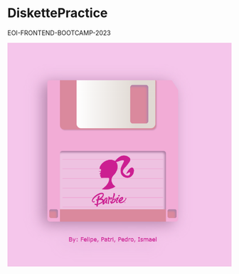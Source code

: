# DiskettePractice
EOI-FRONTEND-BOOTCAMP-2023

![alt text](https://github.com/Torresic/DiskettePractice/blob/main/floppydisk.png?raw=true)
